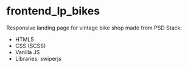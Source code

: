 # frontend_lp_bikes
Responsive landing page for vintage bike shop made from PSD
Stack:
- HTML5
- CSS (SCSS)
- Vanilla JS
- Libraries: swiperjs
